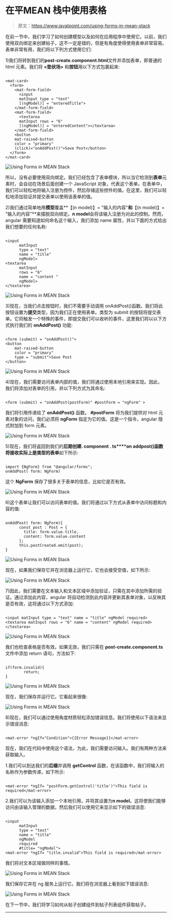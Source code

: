 # 在平MEAN 栈中使用表格

> 原文：<https://www.javatpoint.com/using-forms-in-mean-stack>

在前一节中，我们学习了如何创建模型以及如何在应用程序中使用它。以前，我们使用双向绑定来创建帖子，这不一定是错的，但是有角度使得使用表单非常容易。表单非常有用，我们将以下列方式使用它们:

1)我们将转到我们的**post-create.component.html**文件并添加表单，即普通的 html 元素。我们将 **<垫状场>** 和**按钮**用以下方式包裹起来:

```

<mat-card>
  <form>
    <mat-form-field>
      <input 
      matInput type = "text" 
      [(ngModel)] = "enteredTitle">
    </mat-form-field>
    <mat-form-field>
      <textarea 
      matInput rows = "6" 
      [(ngModel)] = "enteredContent"></textarea>
    </mat-form-field>
    <button 
    mat-raised-button 
    color = "primary" 
    (click)="onAddPost()">Save Post</button>  
  </form>
</mat-card>

```

![Using Forms in MEAN Stack](img/406bc0f2978f3ea706d1fc013ae04991.png)

所以，没有必要使用双向绑定。我们已经包含了表单模块，所以当它检测到**表单**元素时，会自动在场景后面创建一个 JavaScript 对象，代表这个表单。在表单中，我们可以轻松地将输入注册为控件，然后存储这些控件的值。在这里，我们可以轻松地添加验证并提交表单以使用该表单的值。

2)我们通过简单地用**模型**覆盖**【(n model)】= "输入的内容"**和**【(n model)】= "输入的内容"**来摆脱双向绑定。**n model**会将该输入注册为对此的控制。然而，angular 需要知道如何命名这个输入，我们添加 name 属性，并以下面的方式给出我们想要的任何名称:

```

<input 
      matInput 
      type = "text" 
      name = "title"
      ngModel>
<textarea 
      matInput 
      rows = "6"
      name = "content " 
      ngModel>
</textarea>

```

![Using Forms in MEAN Stack](img/50734d6c18e778ad3711889e88dfde10.png)

3)现在，当我们点击按钮时，我们不需要手动调用 onAddPost()函数。我们将此按钮设置为**提交**类型，因为我们正在使用表单。类型为 submit 的按钮将提交表单。它将触发一个特殊的事件，即提交我们可以收听的事件，这里我们将以以下方式执行我们的 **onAddPost()** 功能:

```

<form (submit) = "onAddPost()">
<button 
    mat-raised-button 
    color = "primary" 
    type = "submit">Save Post
</button>

```

![Using Forms in MEAN Stack](img/6205f85e62223cd43d13b2eb850bfd84.png)

4)现在，我们需要访问表单内部的值，我们将通过使用本地引用来实现。因此，我们将添加对表单的引用，并以下列方式为其命名:

```

<form (submit) = "onAddPost(postForm)" #postForm = "ngForm" >

```

我们将引用传递给了 **onAddPost()** 函数。 **#postForm** 将为我们提供对 html 元素对象的访问，我们必须将 **ngForm** 指定为它的值。这是一个指令，angular 隐式附加到 form 元素。

![Using Forms in MEAN Stack](img/bbfedad353e032046bead612e457a4df.png)

5)现在，我们将返回到我们的**后期创建. component . ts****on addpost()**函数将接收实际上是类型**的表单**如下所示:

```

import {NgForm} from "@angular/forms";
onAddPost( form: NgForm)

```

这个 **NgForm** 保存了很多关于表单的信息，比如它是否有效。

![Using Forms in MEAN Stack](img/5bb65a0e2cab1bf008d63a81b0eac7ca.png)

6)这个表单让我们可以访问表单的值。我们将通过以下方式从表单中访问标题和内容的值:

```

onAddPost( form: NgForm){
      const post : Post = {
        title: form.value.title,
        content: form.value.content
      };
      this.postCreated.emit(post);
}

```

![Using Forms in MEAN Stack](img/2fc7a968506ebb5ccb4fd0fd32ba8a3f.png)

现在，如果我们保存它并在浏览器上运行它，它也会接受空值，如下所示:

![Using Forms in MEAN Stack](img/4d9cf8e012b8f15d319598c889ef69b1.png)

7)因此，我们需要在文本输入和文本区域中添加验证，只需在其中添加所需的验证。通过添加此内容，angular 将自动检测到此内容并更新其表单对象，以反映其是否有效，这将通过以下方式添加:

```

<input matInput type = "text" name = "title" ngModel required>
<textarea matInput rows = "6" name = "content" ngModel required></textarea>

```

![Using Forms in MEAN Stack](img/fe177cdc45dc86a0af523de00cfcfadb.png)

我们也检查表格是否有效。如果无效，我们只需在 **post-create.component.ts** 文件中添加 return 语句，方法如下:

```

if(form.invalid){
        return;
}

```

![Using Forms in MEAN Stack](img/312dda9ccb654b4a8bfdb674224b5433.png)

现在，我们保存并运行它。它看起来很像:

![Using Forms in MEAN Stack](img/275e71221b19303033028f2ffea67b61.png)

8)现在，我们可以通过使用角度材质轻松添加错误信息。我们将使用以下语法来显示错误消息:

```

<mat-error *ngIf="Condition">{{Error Message}}</mat-error>

```

现在，我们在代码中使用这个语法，为此，我们需要访问输入。我们有两种方法来获取输入。

1.我们可以到达我们的**后缀**并调用 **getControl** 函数，在该函数中，我们将输入的名称作为参数传递，如下所示:

```

<mat-error *ngIf= "postForm.getControl('title')">This field is required</mat-error>

```

2.我们可以为该输入添加一个本地引用，并将其设置为**n model**。这将使我们能够访问由该输入管理的数据，然后我们可以使用它来显示如下的错误消息:

```

<input
      matInput
      type = "text"
      name = "title"
      ngModel
      required
      #title= "ngModel">
<mat-error *ngIf= "title.invalid">This field is required</mat-error>

```

我们将对文本区域做同样的事情。

![Using Forms in MEAN Stack](img/bd76c625847cf15dfbbc9e1d60ef4b56.png)

我们保存它并在 ng 服务上运行它。我们将在浏览器上看到如下错误消息:

![Using Forms in MEAN Stack](img/334e63ea95177164063d33293922cfda.png)

在下一节中，我们将学习如何从帖子创建组件到帖子列表组件获取帖子。

* * *